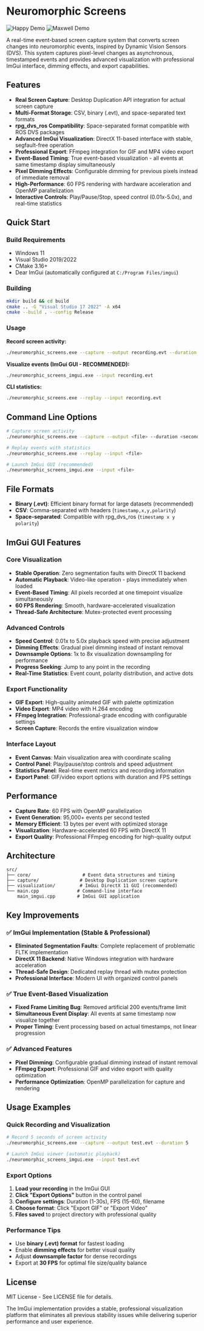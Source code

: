 # Neuromorphic Screens

![Happy Demo](docs/media/happy.gif)
![Maxwell Demo](docs/media/maxwell.gif)

A real-time event-based screen capture system that converts screen changes into neuromorphic events, inspired by Dynamic Vision Sensors (DVS). This system captures pixel-level changes as asynchronous, timestamped events and provides advanced visualization with professional ImGui interface, dimming effects, and export capabilities.

## Features

- **Real Screen Capture**: Desktop Duplication API integration for actual screen capture  
- **Multi-Format Storage**: CSV, binary (.evt), and space-separated text formats
- **rpg_dvs_ros Compatibility**: Space-separated format compatible with ROS DVS packages
- **Advanced ImGui Visualization**: DirectX 11-based interface with stable, segfault-free operation
- **Professional Export**: FFmpeg integration for GIF and MP4 video export
- **Event-Based Timing**: True event-based visualization - all events at same timestamp display simultaneously
- **Pixel Dimming Effects**: Configurable dimming for previous pixels instead of immediate removal
- **High-Performance**: 60 FPS rendering with hardware acceleration and OpenMP parallelization
- **Interactive Controls**: Play/Pause/Stop, speed control (0.01x-5.0x), and real-time statistics

## Quick Start

### Build Requirements
- Windows 11
- Visual Studio 2019/2022  
- CMake 3.16+
- Dear ImGui (automatically configured at `C:/Program Files/imgui`)

### Building
```bash
mkdir build && cd build
cmake .. -G "Visual Studio 17 2022" -A x64
cmake --build . --config Release
```

### Usage

**Record screen activity:**
```bash
./neuromorphic_screens.exe --capture --output recording.evt --duration 5 --format binary
```

**Visualize events (ImGui GUI - RECOMMENDED):**
```bash
./neuromorphic_screens_imgui.exe --input recording.evt
```

**CLI statistics:**
```bash
./neuromorphic_screens.exe --replay --input recording.evt
```

## Command Line Options

```bash
# Capture screen activity
./neuromorphic_screens.exe --capture --output <file> --duration <seconds> --format <csv|binary|txt>

# Replay events with statistics
./neuromorphic_screens.exe --replay --input <file>

# Launch ImGui GUI (recommended)
./neuromorphic_screens_imgui.exe --input <file>
```

## File Formats

- **Binary (.evt)**: Efficient binary format for large datasets (recommended)
- **CSV**: Comma-separated with headers (`timestamp,x,y,polarity`)
- **Space-separated**: Compatible with rpg_dvs_ros (`timestamp x y polarity`)

## ImGui GUI Features

### Core Visualization
- **Stable Operation**: Zero segmentation faults with DirectX 11 backend
- **Automatic Playback**: Video-like operation - plays immediately when loaded
- **Event-Based Timing**: All pixels recorded at one timepoint visualize simultaneously
- **60 FPS Rendering**: Smooth, hardware-accelerated visualization
- **Thread-Safe Architecture**: Mutex-protected event processing

### Advanced Controls
- **Speed Control**: 0.01x to 5.0x playback speed with precise adjustment
- **Dimming Effects**: Gradual pixel dimming instead of instant removal
- **Downsample Options**: 1x to 8x visualization downsampling for performance
- **Progress Seeking**: Jump to any point in the recording
- **Real-Time Statistics**: Event count, polarity distribution, and active dots

### Export Functionality
- **GIF Export**: High-quality animated GIF with palette optimization
- **Video Export**: MP4 video with H.264 encoding
- **FFmpeg Integration**: Professional-grade encoding with configurable settings
- **Screen Capture**: Records the entire visualization window

### Interface Layout
- **Event Canvas**: Main visualization area with coordinate scaling
- **Control Panel**: Play/pause/stop controls and speed adjustment
- **Statistics Panel**: Real-time event metrics and recording information
- **Export Panel**: GIF/video export options with duration and FPS settings

## Performance

- **Capture Rate**: 60 FPS with OpenMP parallelization
- **Event Generation**: 95,000+ events per second tested
- **Memory Efficient**: 13 bytes per event with optimized storage
- **Visualization**: Hardware-accelerated 60 FPS with DirectX 11
- **Export Quality**: Professional FFmpeg encoding for high-quality output

## Architecture

```
src/
├── core/                   # Event data structures and timing
├── capture/               # Desktop Duplication screen capture
├── visualization/         # ImGui DirectX 11 GUI (recommended)
└── main.cpp              # Command-line interface
    main_imgui.cpp        # ImGui GUI application
```

## Key Improvements

### ✅ ImGui Implementation (Stable & Professional)
- **Eliminated Segmentation Faults**: Complete replacement of problematic FLTK implementation
- **DirectX 11 Backend**: Native Windows integration with hardware acceleration
- **Thread-Safe Design**: Dedicated replay thread with mutex protection
- **Professional Interface**: Modern UI with organized control panels

### ✅ True Event-Based Visualization
- **Fixed Frame Limiting Bug**: Removed artificial 200 events/frame limit
- **Simultaneous Event Display**: All events at same timestamp now visualize together
- **Proper Timing**: Event processing based on actual timestamps, not linear progression

### ✅ Advanced Features
- **Pixel Dimming**: Configurable gradual dimming instead of instant removal
- **FFmpeg Export**: Professional GIF and video export with quality optimization
- **Performance Optimization**: OpenMP parallelization for capture and rendering

## Usage Examples

### Quick Recording and Visualization
```bash
# Record 5 seconds of screen activity
./neuromorphic_screens.exe --capture --output test.evt --duration 5

# Launch ImGui viewer (automatic playback)
./neuromorphic_screens_imgui.exe --input test.evt
```

### Export Options
1. **Load your recording** in the ImGui GUI
2. **Click "Export Options"** button in the control panel
3. **Configure settings**: Duration (1-30s), FPS (15-60), filename
4. **Choose format**: Click "Export GIF" or "Export Video"
5. **Files saved** to project directory with professional quality

### Performance Tips
- Use **binary (.evt) format** for fastest loading
- Enable **dimming effects** for better visual quality
- Adjust **downsample factor** for dense recordings
- Export at **30 FPS** for optimal file size/quality balance

## License

MIT License - See LICENSE file for details.

The ImGui implementation provides a stable, professional visualization platform that eliminates all previous stability issues while delivering superior performance and user experience.